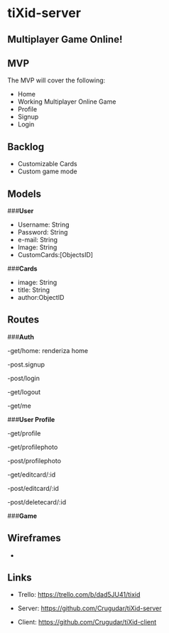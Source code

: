 # tiXid-server
## Multiplayer Game Online!

## MVP
The MVP will cover the following:

-   Home
-   Working Multiplayer Online Game
-   Profile
-   Signup
-   Login


## Backlog

- Customizable Cards
- Custom game mode

## Models

###**User**

- Username: String
- Password: String
- e-mail: String
- Image: String
- CustomCards:[ObjectsID]



###**Cards**

- image: String
- title: String
- author:ObjectID

## Routes

###**Auth**

-get/home: renderiza home

-post.signup

-post/login

-get/logout

-get/me

###**User Profile**

-get/profile

-get/profilephoto

-post/profilephoto

-get/editcard/:id

-post/editcard/:id

-post/deletecard/:id

###**Game**



## Wireframes
- 

## Links


- Trello: https://trello.com/b/dad5JU41/tixid

- Server: https://github.com/Crugudar/tiXid-server

- Client: https://github.com/Crugudar/tiXid-client
